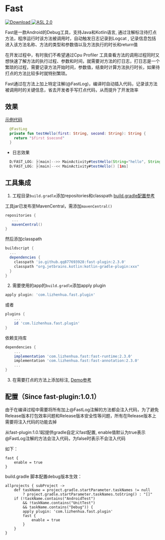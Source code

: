 # Fast

[ ![Download](https://img.shields.io/badge/download-2.3.0-green) ](https://repo1.maven.org/maven2/io/github/qq877693928)
[![ASL 2.0](https://img.shields.io/hexpm/l/plug.svg)](https://github.com/qq877693928/Fast/blob/main/LICENSE)

Fast是一款Android的Debug工具，支持Java和Kotlin语言, 通过注解标注待打点方法，程序运行时该方法被调用时，自动触发日志记录到Logcat
, 记录信息包括进入该方法名称、方法的类型和参数值以及方法执行的时长和return值

在开发过程中，有时我们不希望通过Cpu Profiler
工具查看方法的调用过程同时又想快速了解方法的执行过程、参数和时间，就需要对方法的打日志，打日志是一个繁琐的过程，需要记录方法开始时间，参数值，结束时计算方法执行时长，如果待打点的方法比较多时就特别繁琐。

Fast通过在方法上加上特定注解(@FastLog)，编译时自动插入代码，记录该方法被调用时的关键信息，省去开发者手写打点代码，从而提升了开发效率

## 效果
[示例代码](https://github.com/qq877693928/Fast/blob/main/demo/src/main/java/com/lizhenhua/fast/demo/MainActivity.kt)

```kotlin
  @FastLog
  private fun testHello(first: String, second: String): String {
    return "$first $second"
  }
```
* 日志效果
```java script
  D/FAST_LOG: ├[main]-->> MainActivity#testHello(String="hello", String="world")
  D/FAST_LOG: ├[main]--<< MainActivity#testHello() [1ms]
```

## 工具集成
1. 工程目录`build.gradle`添加repositories和classpath [build.gradle配置参考](https://github.com/qq877693928/Fast/blob/main/build.gradle)

工具jar已发布至MavenCentral，需添加`mavenCentral()`
```groovy
repositories {
   ...
   mavenCentral()
}
```

然后添加classpath
```groovy
buildscript {
  ...
  dependencies {
    classpath 'io.github.qq877693928:fast-plugin:2.3.0'
    classpath "org.jetbrains.kotlin:kotlin-gradle-plugin:xxx"
  }
}
```

2. 需要使用的app的`build.gradle`添加apply plugin
```groovy
apply plugin: 'com.lizhenhua.fast.plugin'
```
或者
```groovy
plugins {
    ...
    id 'com.lizhenhua.fast.plugin'
}
```

依赖支持库
```groovy
dependencies {
    ...
    implementation 'com.lizhenhua.fast:fast-runtime:2.3.0'
    implementation 'com.lizhenhua.fast:fast-annotation:2.3.0'
    ...
}
```

3. 在需要打点的方法上添加标注, [Demo参考](https://github.com/qq877693928/Fast/blob/main/demo)

## 配置（Since fast-plugin:1.0.1）

由于在编译过程中需要将所有加上@FastLog注解的方法都会注入代码，为了避免Release版本打包效率问题和Release版本安全性等问题，所有在Release版本上需要将注入代码的功能去掉

从fast-plugin:1.0.1起提供gradle自定义fast配置, enable值默认为true表示@FastLog注解的方法会注入代码，为false时表示不会注入代码
 
如下：
```shell script
fast {
    enable = true
}
```

build.gradle
脚本配置debug版本生效：
```shell script
allprojects { subProject ->
    def taskName = project.gradle.startParameter.taskNames != null
        ? project.gradle.startParameter.taskNames.toString() : "[]"
    if (!taskName.contains("AndroidTest")
        && !taskName.contains("UnitTest")
        && taskName.contains("Debug")) {
        apply plugin: 'com.lizhenhua.fast.plugin'
        fast {
            enable = true
        }
    }
}
```
